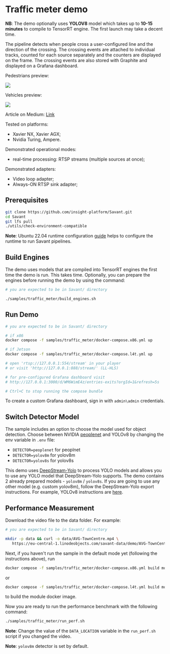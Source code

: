 # Traffic meter demo


**NB**: The demo optionally uses **YOLOV8** model which takes up to **10-15 minutes** to compile to TensorRT engine. The first launch may take a decent time.

The pipeline detects when people cross a user-configured line and the direction of the crossing. The crossing events are attached to individual tracks, counted for each source separately and the counters are displayed on the frame. The crossing events are also stored with Graphite and displayed on a Grafana dashboard.

Pedestrians preview:

![](assets/traffic-meter-loop.webp)

Vehicles preview:

![](assets/road-traffic-loop.webp)

Article on Medium: [Link](https://blog.savant-ai.io/efficient-city-traffic-metering-with-peoplenet-yolov8-savant-and-grafana-at-scale-d6f162afe883?source=friends_link&sk=ab96c5ef3c173902559f213849dede9b)

Tested on platforms:

- Xavier NX, Xavier AGX;
- Nvidia Turing, Ampere.

Demonstrated operational modes:

- real-time processing: RTSP streams (multiple sources at once);

Demonstrated adapters:
- Video loop adapter;
- Always-ON RTSP sink adapter;

## Prerequisites

```bash
git clone https://github.com/insight-platform/Savant.git
cd Savant
git lfs pull
./utils/check-environment-compatible
```

**Note**: Ubuntu 22.04 runtime configuration [guide](https://insight-platform.github.io/Savant/develop/getting_started/0_configure_prod_env.html) helps to configure the runtime to run Savant pipelines.

## Build Engines

The demo uses models that are compiled into TensorRT engines the first time the demo is run. This takes time. Optionally, you can prepare the engines before running the demo by using the command:

```bash
# you are expected to be in Savant/ directory

./samples/traffic_meter/build_engines.sh
```

## Run Demo

```bash
# you are expected to be in Savant/ directory

# if x86
docker compose -f samples/traffic_meter/docker-compose.x86.yml up

# if Jetson
docker compose -f samples/traffic_meter/docker-compose.l4t.yml up

# open 'rtsp://127.0.0.1:554/stream' in your player
# or visit 'http://127.0.0.1:888/stream/' (LL-HLS)

# for pre-configured Grafana dashboard visit
# http://127.0.0.1:3000/d/WM6WimE4z/entries-exits?orgId=1&refresh=5s

# Ctrl+C to stop running the compose bundle
```

To create a custom Grafana dashboard, sign in with `admin\admin` credentials.

## Switch Detector Model

The sample includes an option to choose the model used for object detection. Choose between NVIDIA [peoplenet](https://catalog.ngc.nvidia.com/orgs/nvidia/teams/tao/models/peoplenet) and YOLOv8 by changing the env variable in `.env` file:

- `DETECTOR=peoplenet` for peoplnet
- `DETECTOR=yolov8m` for yolov8m
- `DETECTOR=yolov8s` for yolov8s

This demo uses [DeepStream-Yolo](https://github.com/marcoslucianops/DeepStream-Yolo/) to process YOLO models and allows you to use any YOLO model that DeepStream-Yolo supports. The demo contains 2 already prepared models - `yolov8m` / `yolov8s`. If you are going to use any other model (e.g. custom yolov8m), follow the DeepStream-Yolo export instructions. For example, YOLOv8 instructions are [here](https://github.com/marcoslucianops/DeepStream-Yolo/blob/master/docs/YOLOv8.md).

## Performance Measurement

Download the video file to the data folder. For example:

```bash
# you are expected to be in Savant/ directory

mkdir -p data && curl -o data/AVG-TownCentre.mp4 \
   https://eu-central-1.linodeobjects.com/savant-data/demo/AVG-TownCentre.mp4
```

Next, if you haven't run the sample in the default mode yet (following the instructions above), run

```bash
docker compose -f samples/traffic_meter/docker-compose.x86.yml build module
```

or

```bash
docker compose -f samples/traffic_meter/docker-compose.l4t.yml build module
```

to build the module docker image.

Now you are ready to run the performance benchmark with the following command:

```bash
./samples/traffic_meter/run_perf.sh
```

**Note**: Change the value of the `DATA_LOCATION` variable in the `run_perf.sh` script if you changed the video.

**Note**: `yolov8m` detector is set by default.
